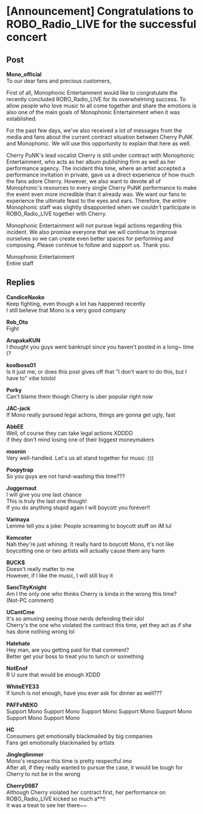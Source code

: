 # [Announcement] Congratulations to ROBO_Radio_LIVE for the successful concert
## Post
**Mono_official**<br>
To our dear fans and precious customers,

First of all, Monophonic Entertainment would like to congratulate the recently concluded ROBO\_Radio\_LIVE for its overwhelming success. To allow people who love music to all come together and share the emotions is also one of the main goals of Monophonic Entertainment when it was established. 

For the past few days, we've also received a lot of messages from the media and fans about the current contract situation between Cherry PuNK and Monophonic. We will use this opportunity to explain that here as well.

Cherry PuNK's lead vocalist Cherry is still under contract with Monophonic Entertainment, who acts as her album publishing firm as well as her performance agency. The incident this time, where an artist accepted a performance invitation in private, gave us a direct experience of how much the fans adore Cherry. However, we also want to devote all of Monophonic's resources to every single Cherry PuNK performance to make the event even more incredible than it already was. We want our fans to experience the ultimate feast to the eyes and ears. Therefore, the entire Monophonic staff was slightly disappointed when we couldn't participate in ROBO\_Radio\_LIVE together with Cherry. 

Monophonic Entertainment will not pursue legal actions regarding this incident. We also promise everyone that we will continue to improve ourselves so we can create even better spaces for performing and composing. Please continue to follow and support us. Thank you.

Monophonic Entertainment<br>
Entire staff
## Replies
**CandiceNaoko**<br>
Keep fighting, even though a lot has happened recently<br>
I still believe that Mono is a very good company

**Rob_Oto**<br>
Fight

**ArupakaKUN**<br>
I thought you guys went bankrupt since you haven't posted in a long~ time (?

**koolboss01**<br>
Is it just me, or does this post gives off that "I don't want to do this, but I have to" vibe lololol

**Porky**<br>
Can't blame them though Cherry is uber popular right now

**JAC-jack**<br>
If Mono really pursued legal actions, things are gonna get ugly, fast

**AbbEE**<br>
Well, of course they can take legal actions XDDDD<br>
if they don't mind losing one of their biggest moneymakers

**moonin**<br>
Very well-handled. Let's us all stand together for music :)))

**Poopytrap**<br>
So you guys are not hand-washing this time???

**Juggernaut**<br>
I will give you one last chance<br>
This is truly the last one though!<br>
If you do anything stupid again I will boycott you forever!!

**Varinaya**<br>
Lemme tell you a joke: People screaming to boycott stuff on iM lul

**Kemcoter**<br>
Nah they're just whining. It really hard to boycott Mono, it's not like boycotting one or two artists will actually cause them any harm

**BUCK$**<br>
Doesn't really matter to me<br>
However, if I like the music, I will still buy it

**SancTityKnight**<br>
Am I the only one who thinks Cherry is kinda in the wrong this time?<br>
(Not-PC comment)

**UCantCme**<br>
It's so amusing seeing those nerds defending their idol<br>
Cherry's the one who violated the contract this time, yet they act as if she has done nothing wrong lol

**Hatehate**<br>
Hey man, are you getting paid for that comment?<br>
Better get your boss to treat you to lunch or something

**NotEnof**<br>
R U sure that would be enough XDDD

**WhiteEYE33**<br>
If lunch is not enough, have you ever ask for dinner as well???

**PAFFxNEKO**<br>
Support Mono Support Mono Support Mono Support Mono Support Mono Support Mono Support Mono

**HC**<br>
Consumers get emotionally blackmailed by big companies<br>
Fans get emotionally blackmailed by artists

**Jingleglimmer**<br>
Mono's response this time is pretty respectful imo<br>
After all, if they really wanted to pursue the case, it would be tough for Cherry to not be in the wrong

**Cherry0987**<br>
Although Cherry violated her contract first, her performance on ROBO\_Radio\_LIVE kicked so much a\*\*!!<br>
It was a treat to see her there~~

